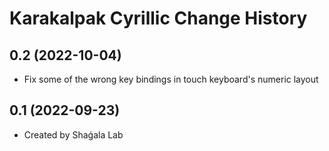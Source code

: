 # Karakalpak Cyrillic Change History

## 0.2 (2022-10-04)

- Fix some of the wrong key bindings in touch keyboard's numeric layout

## 0.1 (2022-09-23)

- Created by Shaǵala Lab
